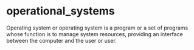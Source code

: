 # operational_systems
Operating system or operating system is a program or a set of programs whose function is to manage system resources, providing an interface between the computer and the user or user.
